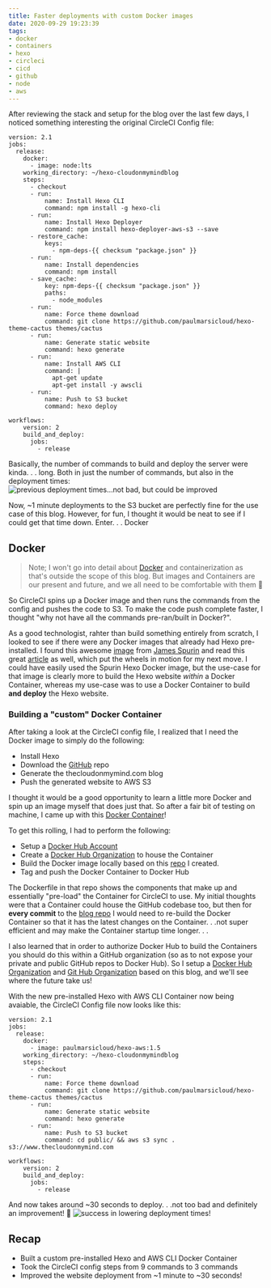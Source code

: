 ```yaml
---
title: Faster deployments with custom Docker images
date: 2020-09-29 19:23:39
tags: 
- docker
- containers
- hexo
- circleci
- cicd
- github
- node
- aws
---
```


After reviewing the stack and setup for the blog over the last few days, I noticed something interesting the original CircleCI Config file:
```
version: 2.1
jobs:
  release:
    docker:
      - image: node:lts
    working_directory: ~/hexo-cloudonmymindblog
    steps:
      - checkout
      - run:
          name: Install Hexo CLI
          command: npm install -g hexo-cli
      - run:
          name: Install Hexo Deployer
          command: npm install hexo-deployer-aws-s3 --save
      - restore_cache:
          keys:
            - npm-deps-{{ checksum "package.json" }}
      - run:
          name: Install dependencies
          command: npm install
      - save_cache:
          key: npm-deps-{{ checksum "package.json" }}
          paths:
            - node_modules
      - run:
          name: Force theme download
          command: git clone https://github.com/paulmarsicloud/hexo-theme-cactus themes/cactus
      - run:
          name: Generate static website
          command: hexo generate
      - run:
          name: Install AWS CLI
          command: |
            apt-get update
            apt-get install -y awscli
      - run:
          name: Push to S3 bucket
          command: hexo deploy

workflows:
    version: 2
    build_and_deploy:
      jobs:
        - release
```

Basically, the number of commands to build and deploy the server were kinda. . . long.  Both in just the number of commands, but also in the deployment times:
![previous deployment times...not bad, but could be improved](/images/1_min_deploys.png)

Now, ~1 minute deployments to the S3 bucket are perfectly fine for the use case of this blog.  However, for fun, I thought it would be neat to see if I could get that time down.  Enter. . . Docker

## Docker
> Note; I won't go into detail about [Docker](https://www.docker.com/) and containerization as that's outside the scope of this blog.  But images and Containers are our present and future, and we all need to be comfortable with them 🙂

So CircleCI spins up a Docker image and then runs the commands from the config and pushes the code to S3.  To make the code push complete faster, I thought "why not have all the commands pre-ran/built in Docker?".  

As a good technologist, rahter than build something entirely from scratch, I looked to see if there were any Docker images that already had Hexo pre-installed.  I found this awesome [image](https://hub.docker.com/r/spurin/hexo) from [James Spurin](https://github.com/spurin) and read this great [article](https://spurin.com/2020/01/04/Creating-a-Blog-Website-with-Docker-Hexo-Github-Free-Hosting-and-HTTPS/) as well, which put the wheels in motion for my next move.  I could have easily used the Spurin Hexo Docker image, but the use-case for that image is clearly more to build the Hexo website _within_ a Docker Container, whereas my use-case was to use a Docker Container to build **and deploy** the Hexo website.

### Building a "custom" Docker Container
After taking a look at the CircleCI config file, I realized that I need the Docker image to simply do the following:
* Install Hexo
* Download the [GitHub](https://github.com/paulmarsicloud/hexo-cloudonmymindblog) repo
* Generate the thecloudonmymind.com blog
* Push the generated website to AWS S3

I thought it would be a good opportunity to learn a little more Docker and spin up an image myself that does just that.  So after a fair bit of testing on machine, I came up with this [Docker Container](https://hub.docker.com/r/cloudonmymind/hexo-aws)!

To get this rolling, I had to perform the following:
* Setup a [Docker Hub Account](https://hub.docker.com/u/paulmarsicloud)
* Create a [Docker Hub Organization](https://hub.docker.com/r/cloudonmymind/) to house the Container
* Build the Docker image locally based on this [repo](https://github.com/cloudonmymind/docker-hexo-aws-base) I created.
* Tag and push the Docker Container to Docker Hub

The Dockerfile in that repo shows the components that make up and essentially "pre-load" the Container for CircleCI to use.  My initial thoughts were that a Container could house the GitHub codebase too, but then for **every commit** to the [blog repo](https://github.com/paulmarsicloud/hexo-cloudonmymindblog) I would need to re-build the Docker Container so that it has the latest changes on the Container. . .not super efficient and may make the Container startup time longer. . .

I also learned that in order to authorize Docker Hub to build the Containers you should do this within a GitHub organization (so as to not expose your private and public GitHub repos to Docker Hub).  So I setup a [Docker Hub Organization](https://hub.docker.com/r/cloudonmymind/) and [Git Hub Organization](https://github.com/cloudonmymind) based on this blog, and we'll see where the future take us!

With the new pre-installed Hexo with AWS CLI Container now being avaiable, the CircleCI Config file now looks like this:
```
version: 2.1
jobs:
  release:
    docker:
      - image: paulmarsicloud/hexo-aws:1.5
    working_directory: ~/hexo-cloudonmymindblog
    steps:
      - checkout
      - run:
          name: Force theme download
          command: git clone https://github.com/paulmarsicloud/hexo-theme-cactus themes/cactus
      - run:
          name: Generate static website
          command: hexo generate
      - run:
          name: Push to S3 bucket
          command: cd public/ && aws s3 sync . s3://www.thecloudonmymind.com

workflows:
    version: 2
    build_and_deploy:
      jobs:
        - release
```

And now takes around ~30 seconds to deploy. . .not too bad and definitely an improvement! 💪
![success in lowering deployment times!](/images/30_sec_deploys.png)


## Recap
* Built a custom pre-installed Hexo and AWS CLI Docker Container
* Took the CircleCI config steps from 9 commands to 3 commands
* Improved the website deployment from ~1 minute to ~30 seconds!

